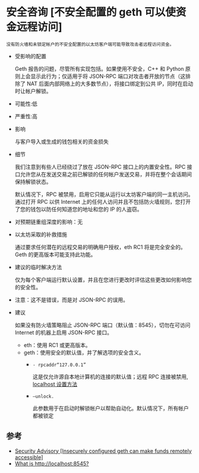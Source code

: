 # 安全咨询 [不安全配置的 geth 可以使资金远程访问]
	没有防火墙和未锁定帐户的不安全配置的以太坊客户端可能导致攻击者远程访问资金。
- 受影响的配置

	Geth 报告的问题，尽管所有实现包括。如果使用不安全，C++ 和 Python 原则上会显示此行为；仅适用于将 JSON-RPC 端口对攻击者开放的节点（这排除了 NAT 后面内部网络上的大多数节点），将接口绑定到公共 IP，同时在启动时让帐户解锁。
- 可能性:低
- 严重性:高
- 影响

	与客户导入或生成的钱包相关的资金损失
- 细节

	我们注意到有些人已经绕过了放在 JSON-RPC 接口上的内置安全性。RPC 接口允许您从在发送交易之前已解锁的任何帐户发送交易，并将在整个会话期间保持解锁状态。

	默认情况下，RPC 被禁用，启用它只能从运行以太坊客户端的同一主机访问。通过打开 RPC 以供 Internet 上的任何人访问并且不包括防火墙规则，您打开了您的钱包以防任何知道您的地址和您的 IP 的人盗窃。
- 对预期链重组深度的影响：无
- 以太坊采取的补救措施

	通过要求任何潜在的远程交易的明确用户授权，eth RC1 将是完全安全的。Geth 的更高版本可能支持此功能。
- 建议的临时解决方法

	仅为每个客户端运行默认设置，并且在您进行更改时评估这些更改如何影响您的安全性。
- 注意：这不是错误，而是对 JSON-RPC 的误用。
- 建议

	如果没有防火墙策略阻止 JSON-RPC 端口（默认值：8545），切勿在可访问 Internet 的机器上启用 JSON-RPC 接口。

	- eth：使用 RC1 或更高版本。
	- geth：使用安全的默认值，并了解选项的安全含义。
		- `- rpcaddr“127.0.0.1”`

			这是仅允许源自本地计算机的连接的默认值；远程 RPC 连接被禁用, [localhost 设置方法](https://ethereum.stackexchange.com/questions/3305/what-is-http-localhost8545/3306#3306)
		- `–unlock.`

			此参数用于在启动时解锁帐户以帮助自动化。默认情况下，所有帐户都被锁定
		
## 参考
- [Security Advisory [Insecurely configured geth can make funds remotely accessible]](https://blog.ethereum.org/2015/08/29/security-alert-insecurely-configured-geth-can-make-funds-remotely-accessible/)
- [What is http://localhost:8545?](https://ethereum.stackexchange.com/questions/3305/what-is-http-localhost8545/3306#3306)